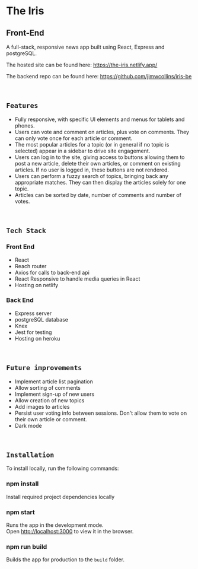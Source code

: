 # The Iris

## Front-End

A full-stack, responsive news app built using React, Express and postgreSQL.

The hosted site can be found here: https://the-iris.netlify.app/

The backend repo can be found here: https://github.com/jimwcollins/iris-be

&nbsp;

## `Features`

- Fully responsive, with specific UI elements and menus for tablets and phones.
- Users can vote and comment on articles, plus vote on comments. They can only vote once for each article or comment.
- The most popular articles for a topic (or in general if no topic is selected) appear in a sidebar to drive site engagement.
- Users can log in to the site, giving access to buttons allowing them to post a new article, delete their own articles, or comment on existing articles. If no user is logged in, these buttons are not rendered.
- Users can perform a fuzzy search of topics, bringing back any appropriate matches. They can then display the articles solely for one topic.
- Articles can be sorted by date, number of comments and number of votes.

&nbsp;

## `Tech Stack`

### Front End

- React
- Reach router
- Axios for calls to back-end api
- React Responsive to handle media queries in React
- Hosting on netlify

### Back End

- Express server
- postgreSQL database
- Knex
- Jest for testing
- Hosting on heroku

&nbsp;

## `Future improvements`

- Implement article list pagination
- Allow sorting of comments
- Implement sign-up of new users
- Allow creation of new topics
- Add images to articles
- Persist user voting info between sessions. Don't allow them to vote on their own article or comment.
- Dark mode

&nbsp;

## `Installation`

To install locally, run the following commands:

### npm install

Install required project dependencies locally

### npm start

Runs the app in the development mode.\
Open [http://localhost:3000](http://localhost:3000) to view it in the browser.

### npm run build

Builds the app for production to the `build` folder.
